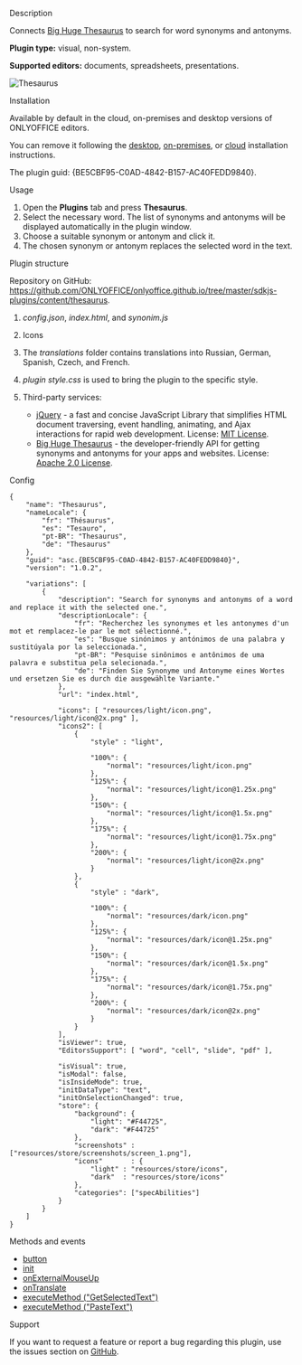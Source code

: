 Description

Connects [Big Huge Thesaurus](https://words.bighugelabs.com/) to search for word synonyms and antonyms.

**Plugin type:** visual, non-system.

**Supported editors:** documents, spreadsheets, presentations.

![Thesaurus](/plugins/gifs/thesaurus.gif)

Installation

Available by default in the cloud, on-premises and desktop versions of ONLYOFFICE editors.

You can remove it following the [desktop](/plugin/installation/desktop), [on-premises](/plugin/installation/onpremises), or [cloud](/plugin/installation/cloud) installation instructions.

The plugin guid: {BE5CBF95-C0AD-4842-B157-AC40FEDD9840}.

Usage

1. Open the **Plugins** tab and press **Thesaurus**.
2. Select the necessary word. The list of synonyms and antonyms will be displayed automatically in the plugin window.
3. Choose a suitable synonym or antonym and click it.
4. The chosen synonym or antonym replaces the selected word in the text.

Plugin structure

Repository on GitHub: <https://github.com/ONLYOFFICE/onlyoffice.github.io/tree/master/sdkjs-plugins/content/thesaurus>.

1. *config.json*, *index.html*, and *synonim.js*

2. Icons

3. The *translations* folder contains translations into Russian, German, Spanish, Czech, and French.

4. *plugin style.css* is used to bring the plugin to the specific style.

5. Third-party services:

   * [jQuery](https://jquery.com) - a fast and concise JavaScript Library that simplifies HTML document traversing, event handling, animating, and Ajax interactions for rapid web development. License: [MIT License](https://github.com/ONLYOFFICE/onlyoffice.github.io/blob/master/sdkjs-plugins/content/thesaurus/licenses/jQuery.license).
   * [Big Huge Thesaurus](https://words.bighugelabs.com/) - the developer-friendly API for getting synonyms and antonyms for your apps and websites. License: [Apache 2.0 License](https://www.apache.org/licenses/LICENSE-2.0).

Config

```
{
    "name": "Thesaurus",
    "nameLocale": {
        "fr": "Thésaurus",
        "es": "Tesauro",
        "pt-BR": "Thesaurus",
        "de": "Thesaurus"
    },
    "guid": "asc.{BE5CBF95-C0AD-4842-B157-AC40FEDD9840}",
    "version": "1.0.2",

    "variations": [
        {
            "description": "Search for synonyms and antonyms of a word and replace it with the selected one.",
            "descriptionLocale": {
                "fr": "Recherchez les synonymes et les antonymes d'un mot et remplacez-le par le mot sélectionné.",
                "es": "Busque sinónimos y antónimos de una palabra y sustitúyala por la seleccionada.",
                "pt-BR": "Pesquise sinônimos e antônimos de uma palavra e substitua pela selecionada.",
                "de": "Finden Sie Synonyme und Antonyme eines Wortes und ersetzen Sie es durch die ausgewählte Variante."
            },
            "url": "index.html",

            "icons": [ "resources/light/icon.png", "resources/light/icon@2x.png" ],
            "icons2": [
                {
                    "style" : "light",
                    
                    "100%": {
                        "normal": "resources/light/icon.png"
                    },
                    "125%": {
                        "normal": "resources/light/icon@1.25x.png"
                    },
                    "150%": {
                        "normal": "resources/light/icon@1.5x.png"
                    },
                    "175%": {
                        "normal": "resources/light/icon@1.75x.png"
                    },
                    "200%": {
                        "normal": "resources/light/icon@2x.png"
                    }
                },
                {
                    "style" : "dark",
                    
                    "100%": {
                        "normal": "resources/dark/icon.png"
                    },
                    "125%": {
                        "normal": "resources/dark/icon@1.25x.png"
                    },
                    "150%": {
                        "normal": "resources/dark/icon@1.5x.png"
                    },
                    "175%": {
                        "normal": "resources/dark/icon@1.75x.png"
                    },
                    "200%": {
                        "normal": "resources/dark/icon@2x.png"
                    }
                }
            ],
            "isViewer": true,
            "EditorsSupport": [ "word", "cell", "slide", "pdf" ],

            "isVisual": true,
            "isModal": false,
            "isInsideMode": true,
            "initDataType": "text",
            "initOnSelectionChanged": true,
            "store": {
                "background": {
                    "light": "#F44725",
                    "dark": "#F44725"
                },
                "screenshots" : ["resources/store/screenshots/screen_1.png"],
                "icons"       : {
                    "light" : "resources/store/icons",
                    "dark"  : "resources/store/icons"
                },
                "categories": ["specAbilities"]
            }
        }
    ]
}
```

Methods and events

* [button](/plugin/events/button)
* [init](/plugin/events/init)
* [onExternalMouseUp](/plugin/events/onexternalmouseup)
* [onTranslate](/plugin/events/ontranslate)
* [executeMethod ("GetSelectedText")](/plugin/executemethod/common/getselectedtext)
* [executeMethod ("PasteText")](/plugin/executemethod/common/pastetext)

Support

If you want to request a feature or report a bug regarding this plugin, use the issues section on [GitHub](https://github.com/ONLYOFFICE/onlyoffice.github.io/issues).
